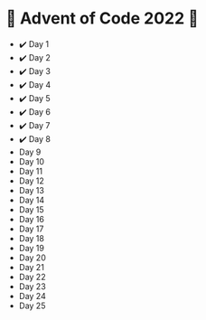 # 🎅 Advent of Code 2022 🎅

* ✔️ Day 1
* ✔️ Day 2
* ✔️ Day 3
* ✔️ Day 4
* ✔️ Day 5
* ✔️ Day 6
* ✔️ Day 7
* ✔️ Day 8
* Day 9
* Day 10
* Day 11
* Day 12
* Day 13
* Day 14
* Day 15
* Day 16
* Day 17
* Day 18
* Day 19
* Day 20
* Day 21
* Day 22
* Day 23
* Day 24
* Day 25